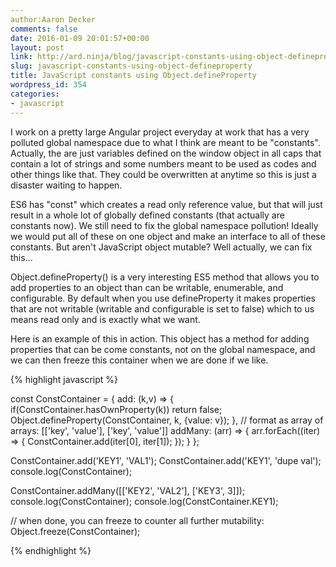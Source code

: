 ```yaml
---
author:Aaron Decker
comments: false
date: 2016-01-09 20:01:57+00:00
layout: post
link: http://ard.ninja/blog/javascript-constants-using-object-defineproperty/
slug: javascript-constants-using-object-defineproperty
title: JavaScript constants using Object.defineProperty
wordpress_id: 354
categories:
- javascript
---
```


I work on a pretty large Angular project everyday at work that has a very polluted global namespace due to what I think are meant to be "constants". Actually, the are just variables defined on the window object in all caps that contain a lot of strings and some numbers meant to be used as codes and other things like that. They could be overwritten at anytime so this is just a disaster waiting to happen.

ES6 has "const" which creates a read only reference value, but that will just result in a whole lot of globally defined constants (that actually are constants now). We still need to fix the global namespace pollution! Ideally we would put all of these on one object and make an interface to all of these constants. But aren't JavaScript object mutable? Well actually, we can fix this...

Object.defineProperty() is a very interesting ES5 method that allows you to add properties to an object than can be writable, enumerable, and configurable. By default when you use defineProperty it makes properties that are not writable (writable and configurable is set to false) which to us means read only and is exactly what we want.

Here is an example of this in action. This object has a method for adding properties that can be come constants, not on the global namespace, and we can then freeze this container when we are done if we like.

{% highlight javascript %}

const ConstContainer = {
    add: (k,v) => {
        if(ConstContainer.hasOwnProperty(k)) return false;
        Object.defineProperty(ConstContainer, k, {value: v});
    },
    // format as array of arrays: [['key', 'value'], ['key', 'value']]
    addMany: (arr) => {
        arr.forEach((iter) => {
            ConstContainer.add(iter[0], iter[1]);
        });
    }
};

ConstContainer.add('KEY1', 'VAL1');
ConstContainer.add('KEY1', 'dupe val');
console.log(ConstContainer);

ConstContainer.addMany([['KEY2', 'VAL2'], ['KEY3', 3]]);
console.log(ConstContainer);
console.log(ConstContainer.KEY1);

// when done, you can freeze to counter all further mutability:
Object.freeze(ConstContainer);

{% endhighlight %}
